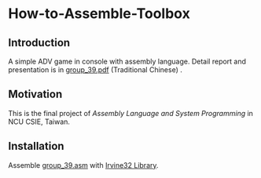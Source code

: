 # How-to-Assemble-Toolbox
## Introduction
A simple ADV game in console with assembly language. Detail report and presentation is in [group_39.pdf](group_39.pdf) (Traditional Chinese)
.
## Motivation
This is the final project of *Assembly Language and System Programming* in NCU CSIE, Taiwan.
## Installation
Assemble [group_39.asm](group_39.asm) with [Irvine32 Library](http://kipirvine.com/asm/gettingStartedVS2017/index.htm#tutorial32).
